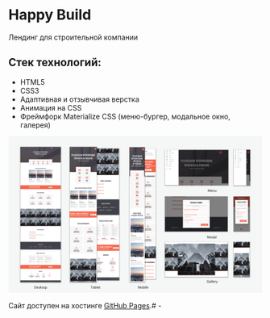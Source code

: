 # Happy Build

Лендинг для строительной компании

## Стек технологий:
- HTML5
- CSS3
- Адаптивная и отзывчивая верстка
- Анимация на CSS
- Фреймфорк Materialize CSS (меню-бургер, модальное окно, галерея)

![Макеты для десктопной, планшетной и мобильной версии](./img/preview.png "Макеты")

Сайт доступен на хостинге [GitHub Pages](https://yuliyaatrashkevich.github.io/Happy_Build/).# -
